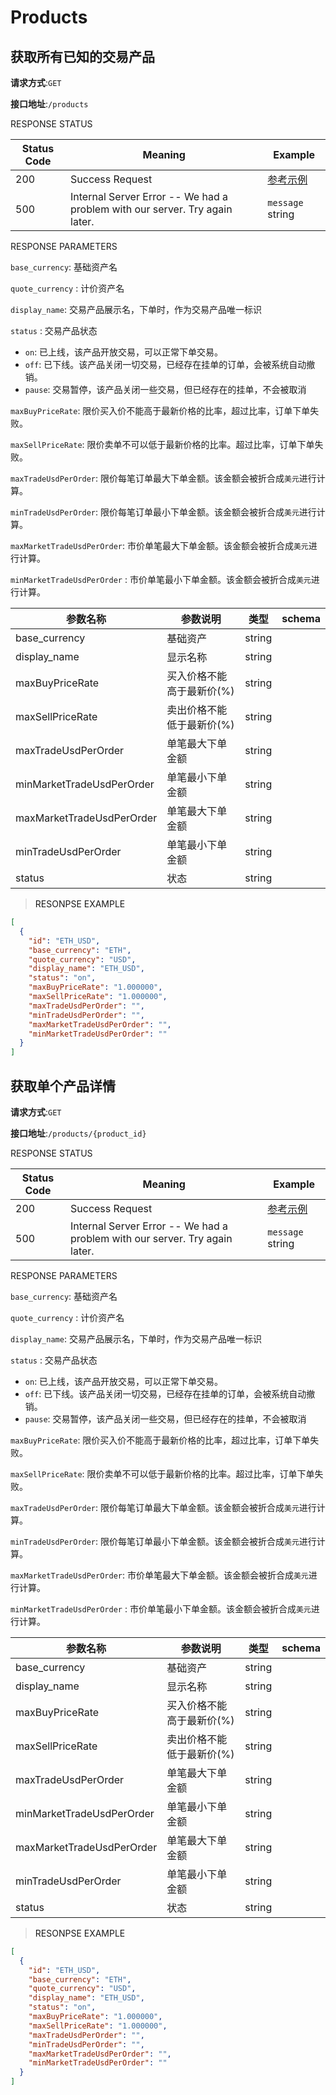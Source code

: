 # Products

## 获取所有已知的交易产品

**请求方式**:`GET`

**接口地址**:`/products`


<aside>
RESPONSE STATUS
</aside>

Status Code | Meaning | Example
---------- | ------- | --------
200 | Success Request | [参考示例](#ResonpseExample1)
500 | Internal Server Error -- We had a problem with our server. Try again later. | <code>message</code> string

<aside>
RESPONSE PARAMETERS
</aside>

`base_currency`: 基础资产名

`quote_currency` : 计价资产名

`display_name`: 交易产品展示名，下单时，作为交易产品唯一标识

`status` : 交易产品状态
- `on`: 已上线，该产品开放交易，可以正常下单交易。
- `off`: 已下线。该产品关闭一切交易，已经存在挂单的订单，会被系统自动撤销。
- `pause`: 交易暂停，该产品关闭一些交易，但已经存在的挂单，不会被取消


`maxBuyPriceRate`: 限价买入价不能高于最新价格的比率，超过比率，订单下单失败。

`maxSellPriceRate`: 限价卖单不可以低于最新价格的比率。超过比率，订单下单失败。

`maxTradeUsdPerOrder`: 限价每笔订单最大下单金额。该金额会被折合成`美元`进行计算。

`minTradeUsdPerOrder`: 限价每笔订单最小下单金额。该金额会被折合成`美元`进行计算。

`maxMarketTradeUsdPerOrder`: 市价单笔最大下单金额。该金额会被折合成`美元`进行计算。

`minMarketTradeUsdPerOrder` : 市价单笔最小下单金额。该金额会被折合成`美元`进行计算。

| 参数名称 | 参数说明 | 类型 | schema |
| -------- | -------- | ----- |----- | 
|base_currency|基础资产|string||
|display_name|显示名称|string||
|maxBuyPriceRate|买入价格不能高于最新价(%)|string||
|maxSellPriceRate|卖出价格不能低于最新价(%)|string||
|maxTradeUsdPerOrder|单笔最大下单金额|string||
|minMarketTradeUsdPerOrder|单笔最小下单金额|string||
|maxMarketTradeUsdPerOrder|单笔最大下单金额|string||
|minTradeUsdPerOrder|单笔最小下单金额|string||
|status|状态|string||


> <a name="ResonpseExample">RESONPSE EXAMPLE</a>

```json
[
  {
    "id": "ETH_USD",
    "base_currency": "ETH",
    "quote_currency": "USD",
    "display_name": "ETH_USD",
    "status": "on",
    "maxBuyPriceRate": "1.000000",
    "maxSellPriceRate": "1.000000",
    "maxTradeUsdPerOrder": "",
    "minTradeUsdPerOrder": "",
    "maxMarketTradeUsdPerOrder": "",
    "minMarketTradeUsdPerOrder": ""
  }
]
```

## 获取单个产品详情

**请求方式**:`GET`

**接口地址**:`/products/{product_id}`


<aside>
RESPONSE STATUS
</aside>

Status Code | Meaning | Example
---------- | ------- | --------
200 | Success Request | [参考示例](#ResonpseExample1)
500 | Internal Server Error -- We had a problem with our server. Try again later. | <code>message</code> string

<aside>
RESPONSE PARAMETERS
</aside>

`base_currency`: 基础资产名

`quote_currency` : 计价资产名

`display_name`: 交易产品展示名，下单时，作为交易产品唯一标识

`status` : 交易产品状态
- `on`: 已上线，该产品开放交易，可以正常下单交易。
- `off`: 已下线。该产品关闭一切交易，已经存在挂单的订单，会被系统自动撤销。
- `pause`: 交易暂停，该产品关闭一些交易，但已经存在的挂单，不会被取消


`maxBuyPriceRate`: 限价买入价不能高于最新价格的比率，超过比率，订单下单失败。

`maxSellPriceRate`: 限价卖单不可以低于最新价格的比率。超过比率，订单下单失败。

`maxTradeUsdPerOrder`: 限价每笔订单最大下单金额。该金额会被折合成`美元`进行计算。

`minTradeUsdPerOrder`: 限价每笔订单最小下单金额。该金额会被折合成`美元`进行计算。

`maxMarketTradeUsdPerOrder`: 市价单笔最大下单金额。该金额会被折合成`美元`进行计算。

`minMarketTradeUsdPerOrder` : 市价单笔最小下单金额。该金额会被折合成`美元`进行计算。

| 参数名称 | 参数说明 | 类型 | schema |
| -------- | -------- | ----- |----- | 
|base_currency|基础资产|string||
|display_name|显示名称|string||
|maxBuyPriceRate|买入价格不能高于最新价(%)|string||
|maxSellPriceRate|卖出价格不能低于最新价(%)|string||
|maxTradeUsdPerOrder|单笔最大下单金额|string||
|minMarketTradeUsdPerOrder|单笔最小下单金额|string||
|maxMarketTradeUsdPerOrder|单笔最大下单金额|string||
|minTradeUsdPerOrder|单笔最小下单金额|string||
|status|状态|string||


> <a name="ResonpseExample">RESONPSE EXAMPLE</a>

```json
[
  {
    "id": "ETH_USD",
    "base_currency": "ETH",
    "quote_currency": "USD",
    "display_name": "ETH_USD",
    "status": "on",
    "maxBuyPriceRate": "1.000000",
    "maxSellPriceRate": "1.000000",
    "maxTradeUsdPerOrder": "",
    "minTradeUsdPerOrder": "",
    "maxMarketTradeUsdPerOrder": "",
    "minMarketTradeUsdPerOrder": ""
  }
]
```

